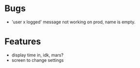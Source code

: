 # Bugs
- 'user x logged' message not working on prod, name is empty.

# Features
- display time in, idk, mars?
- screen to change settings
